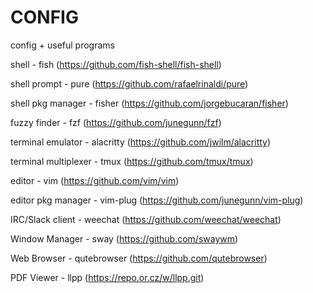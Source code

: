 CONFIG
=

config + useful programs

shell - fish (https://github.com/fish-shell/fish-shell)

shell prompt - pure (https://github.com/rafaelrinaldi/pure)

shell pkg manager - fisher (https://github.com/jorgebucaran/fisher)

fuzzy finder - fzf (https://github.com/junegunn/fzf)

terminal emulator - alacritty (https://github.com/jwilm/alacritty)

terminal multiplexer - tmux (https://github.com/tmux/tmux)

editor - vim (https://github.com/vim/vim)

editor pkg manager - vim-plug (https://github.com/junegunn/vim-plug)

IRC/Slack client - weechat (https://github.com/weechat/weechat)

Window Manager - sway (https://github.com/swaywm) 

Web Browser - qutebrowser (https://github.com/qutebrowser)

PDF Viewer - llpp (https://repo.or.cz/w/llpp.git)
